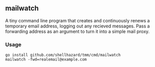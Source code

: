## mailwatch

A tiny command line program that creates and continuously renews a temporary email address, logging out any recieved messages. Pass a forwarding address as an argument to turn it into a simple mail proxy.

### Usage

```
go install github.com/shellhazard/tmm/cmd/mailwatch
mailwatch -fwd=realemail@example.com
```